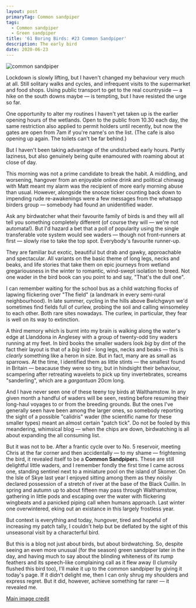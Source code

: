 ```yaml
---
layout: post
primaryTag: Common sandpiper
tags:
  - Common sandpiper
  - Green sandpiper
title: '61 Boring Birds: #23 Common Sandpiper'
description: The early bird
date: 2020-06-23
---
```

![common sandpiper](/assets/img/common-sandpiper.jpg)

Lockdown is slowly lifting, but I haven't changed my behaviour very much at all. Still solitary walks and cycles, and infrequent visits to the supermarket and food shops. Using public transport to get to the real countryside &mdash; a hike on the south downs maybe &mdash; is tempting, but I have resisted the urge so far.

One opportunity to alter my routines I haven't yet taken up is the earlier opening hours of the wetlands. Open to the public from 10.30 each day, the same restriction also applied to permit holders until recently, but now the gates are open from 7am if you're name's on the list. (The cafe is also opening up again. The toilets can't be far behind.)

But I haven't been taking advantage of the undisturbed early hours. Partly laziness, but also genuinely being quite enamoured with roaming about at close of day.

This morning was not a prime candidate to break the habit. A middling, and worsening, hangover from an enjoyable online drink and political chinwag with Matt meant my alarm was the recipient of more early morning abuse than usual. However, alongside the snooze ticker counting back down to impending rude re-awakenings were a few messages from the whatsapp birders group &mdash; somebody had found an unidentified wader.

Ask any birdwatcher what their favourite family of birds is and they will all tell you something completely different (of course they will &mdash; we're not automata!). But I'd hazard a bet that a poll of popularity using the single transferable vote system would see waders &mdash; though not front-runners at first &mdash; slowly rise to take the top spot. Everybody's favourite runner-up.

They are familiar but exotic, beautiful but drab and gawky, approachable and spectacular. All variants on the basic theme of long legs, necks and beaks, and life stories that take them on epic journeys from wetland gregariousness in the winter to romantic, wind-swept isolation to breed. Not one wader in the bird book can you point to and say, "That's the dull one".

I can remember waiting for the school bus as a child watching flocks of lapwing flickering over "The field" (a landmark in every semi-rural neighbourhood). In late summer, cycling in the hills above Bwlchgwyn we'd sometimes find fields full of curlew, probing the soil and calling winsomeley to each other. Both rare sites nowadays. The curlew, in particular, they fear is well on its way to extinction.

A third memory which is burnt into my brain is walking along the water's edge at Llanddona in Anglesey with a group of twenty-odd tiny waders running at my feet. In bird books the smaller waders look _big_ by dint of the fact their layout is that of a _big_ bird - long legs, necks and beaks &mdash; this is _clearly_ something like a heron in size. But in fact, many are as small as sparrows. At the time, I identified them as little stints &mdash; the smallest found in Britain &mdash; beacause they were so tiny, but in hindsight their behaviour, scampering after retreating wavelets to pick up tiny invertebrates, screams "sanderling", which are a _gargantuan_ 20cm long.

And I have never seen one of these teeny toy birds at Walthamstow. In any given month a handful of waders will be seen, resting before resuming their long-haul voyages to or from the breeding grounds. But the ones I've generally seen have been among the larger ones, so somebody reporting the sight of a possible "calidris" wader (the scientific name for these smaller types) meant an almost certain "patch tick". Do not be fooled by this meandering, whimsical blog &mdash; when the chips are down, birdwatching is all about expanding the all consuming list.

But it was not to be. After a frantic cycle over to No. 5 reservoir, meeting Chris at the far corner and then accidentally &mdash; to my shame &mdash; frightening the bird, it revealed itself to be a **Common Sandpiper**s. These are still delightful little waders, and I remember fondly the first time I came across one, standing sentinel next to a miniature pool on the island of Skomer. On the Isle of Skye last year I enjoyed sitting among them as they noisily declared possession of a stretch of river at the base of the Black Cuillin. In spring and autumn up to about fifteen may pass through Walthamstow, gathering in little pods and escaping over the water with flickering wingbeats and a panicked piping call when humans approach. Last winter one overwintered, eking out an existance in this largely frostless year.

But context is everything and today, hungover, tired and hopeful of increasing my patch tally, I couldn't help but be deflated by the sight of this unseasonal visit by a characterful bird.

But this is a blog not just about birds, but about birdwatching. So, despite seeing an even more unusual (for the season) green sandpiper later in the day, and having much to say about the blinding whiteness of its rump feathers and its speech-like complaining call as it flew away (I clumsily flushed this bird too), I'll make it up to the common sandpiper by giving it today's page. If it didn't delight me, then I can only shrug my shoulders and express regret. But it did, however, achieve something far rarer &mdash; it revealed me.

[Main image credit](https://commons.wikimedia.org/wiki/File:Common_Sandpiper_Actitis_hypoleucos_by_Dr._Raju_Kasambe_DSCN3001_(18).jpg)
